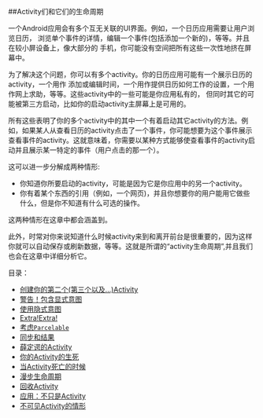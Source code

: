 ##Activity们和它们的生命周期

一个Android应用会有多个互无关联的UI界面。例如，一个日历应用需要让用户浏览日历，
浏览单个事件的详情，编辑一个事件(包括添加一个新的)，等等。并且在较小屏设备上，像大部分的
手机，你可能没有空间把所有这些一次性地挤在屏幕中。

为了解决这个问题，你可以有多个activity。你的日历应用可能有一个展示日历的activity，一个用作
添加或编辑时间，一个用作提供日历如何工作的设置，一个用作网上求助，等等。这些activity中的一些可能是你应用私有的，
但同时其它的可能被第三方启动，比如你的启动activity主屏幕上是可用的。

所有这些表明了你的多个activity中的其中一个有着启动其它activity的方法。例如，如果某人从查看日历的activity点击了一个事件，你可能想要为这个事件展示查看事件的activity。这就意味着，你需要以某种方式能够使查看事件的activity启动并且展示某一特定的事件（用户点击的那一个）。

这可以进一步分解成两种情形:

* 你知道你所要启动的activity，可能是因为它是你应用中的另一个activity。
* 你有着某个东西的引用（例如，一个网页)，并且你想要你的用户能用它做些什么，但是你不知道有什么可选的操作。

这两种情形在这章中都会涵盖到。

此外，时常对你来说知道什么时候activity来到和离开前台是很重要的，因为这样你就可以自动保存或刷新数据，等等。这就是所谓的“activity生命周期”,并且我们也会在这章中详细分析它。

目录：

* [创建你的第二个(第三个以及...)Activity](https://github.com/jinyulei0710/The-Busy-Coder-s-Guide-to-Android-Development/blob/master/ActivitiesandTheirLifecycles/CreatingYourSecondActivity.md)
* [警告！包含显式意图](https://github.com/jinyulei0710/The-Busy-Coder-s-Guide-to-Android-Development/blob/master/ActivitiesandTheirLifecycles/Warning!ContainsExplictIntents.md)
* [使用隐式意图](https://github.com/jinyulei0710/The-Busy-Coder-s-Guide-to-Android-Development/blob/master/ActivitiesandTheirLifecycles/UsingImplictIntent.md)
* [Extra!Extra!](https://github.com/jinyulei0710/The-Busy-Coder-s-Guide-to-Android-Development/blob/master/ActivitiesandTheirLifecycles/extra!extra!.md)
* [考虑`Parcelable`](https://github.com/jinyulei0710/The-Busy-Coder-s-Guide-to-Android-Development/blob/master/ActivitiesandTheirLifecycles/PonderingParcelable.md)
* [同步和结果](https://github.com/jinyulei0710/The-Busy-Coder-s-Guide-to-Android-Development/blob/master/ActivitiesandTheirLifecycles/AsynchronicityandResults.md)
* [薛定谔的Activity](https://github.com/jinyulei0710/The-Busy-Coder-s-Guide-to-Android-Development/blob/master/ActivitiesandTheirLifecycles/Schroedinger'sActivity.md)
* [你的Activity的生死](https://github.com/jinyulei0710/The-Busy-Coder-s-Guide-to-Android-Development/blob/master/ActivitiesandTheirLifecycles/Life%2CDeath%2CandYourActivity.md)
* [当Activity死亡的时候](https://github.com/jinyulei0710/The-Busy-Coder-s-Guide-to-Android-Development/blob/master/ActivitiesandTheirLifecycles/WhenActivitiesDie.md)
* [漫步生命周期](https://github.com/jinyulei0710/The-Busy-Coder-s-Guide-to-Android-Development/blob/master/ActivitiesandTheirLifecycles/WalkingThroughtheLifecycle.md)
* [回收Activity](https://github.com/jinyulei0710/The-Busy-Coder-s-Guide-to-Android-Development/blob/master/ActivitiesandTheirLifecycles/RecyclingActivities.md)
* [应用：不只是Activity](https://github.com/jinyulei0710/The-Busy-Coder-s-Guide-to-Android-Development/blob/master/ActivitiesandTheirLifecycles/ApplicationTranscedingtheActivity.md)
* [不可见Activity的情形](https://github.com/jinyulei0710/The-Busy-Coder-s-Guide-to-Android-Development/blob/master/ActivitiesandTheirLifecycles/TheCaseoftheInvisibleActivity.md)




